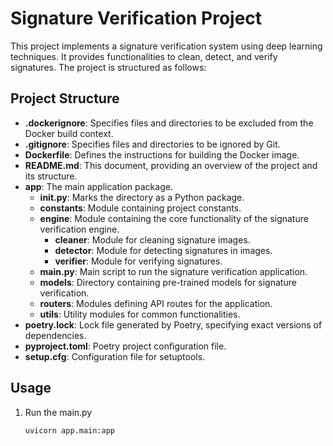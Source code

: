 # Signature Verification Project

This project implements a signature verification system using deep learning techniques. 
It provides functionalities to clean, detect, and verify signatures. 
The project is structured as follows:

## Project Structure

- **.dockerignore**: Specifies files and directories to be excluded from the Docker build context.
- **.gitignore**: Specifies files and directories to be ignored by Git.
- **Dockerfile**: Defines the instructions for building the Docker image.
- **README.md**: This document, providing an overview of the project and its structure.
- **app**: The main application package.
  - **__init__.py**: Marks the directory as a Python package.
  - **constants**: Module containing project constants.
  - **engine**: Module containing the core functionality of the signature verification engine.
    - **cleaner**: Module for cleaning signature images.
    - **detector**: Module for detecting signatures in images.
    - **verifier**: Module for verifying signatures.
  - **main.py**: Main script to run the signature verification application.
  - **models**: Directory containing pre-trained models for signature verification.
  - **routers**: Modules defining API routes for the application.
  - **utils**: Utility modules for common functionalities.
- **poetry.lock**: Lock file generated by Poetry, specifying exact versions of dependencies.
- **pyproject.toml**: Poetry project configuration file.
- **setup.cfg**: Configuration file for setuptools.

## Usage

1. Run the main.py
    ```bash
   uvicorn app.main:app
    ```